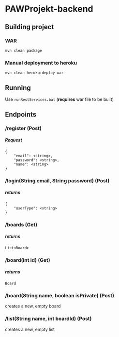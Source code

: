 # PAWProjekt-backend

## Building project

### WAR
`mvn clean package`

### Manual deployment to heroku
`mvn clean heroku:deploy-war`

## Running
Use `runRestServices.bat` (**requires** war file to be built)


## Endpoints

### /register  (Post)


##### Request
```
{
    "email": <string>,
    "password": <string>,
    "name": <string>
}
```



### /login(String email, String password)  (Post)


##### returns
```
{
    "userType": <string>
}
```



### /boards  (Get)

##### returns
```
List<Board>
```




### /board(int id) (Get)

##### returns
```
Board
```



### /board(String name, boolean isPrivate) (Post)

creates a new, empty board



### /list(String name, int boardId) (Post)

creates a new, empty list
